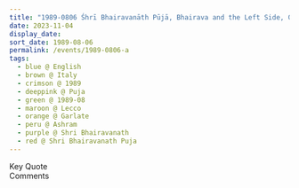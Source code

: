 ```yaml
---
title: "1989-0806 Śhrī Bhairavanāth Pūjā, Bhairava and the Left Side, Garden, Āśhram, Garlate (40 kms E of Como), Lecco, Italy"
date: 2023-11-04
display_date: 
sort_date: 1989-08-06
permalink: /events/1989-0806-a
tags:
  - blue @ English
  - brown @ Italy
  - crimson @ 1989
  - deeppink @ Puja
  - green @ 1989-08
  - maroon @ Lecco
  - orange @ Garlate
  - peru @ Ashram
  - purple @ Shri Bhairavanath
  - red @ Shri Bhairavanath Puja
---
```


<wave-list>
  <list-title color="green" width="75">Key Quote</list-title>
  <list-item color="BlanchedAlmond"  width="200"></list-item>
  <list-item color="Lavender"></list-item>
  <list-item color="BlanchedAlmond"></list-item>
</wave-list>

<br>

<wave-list>
  <list-title color="green" width="75">Comments</list-title>
  <list-item color="BlanchedAlmond"  width="200"></list-item>
  <list-item color="Lavender"></list-item>
  <list-item color="BlanchedAlmond"></list-item>
</wave-list>